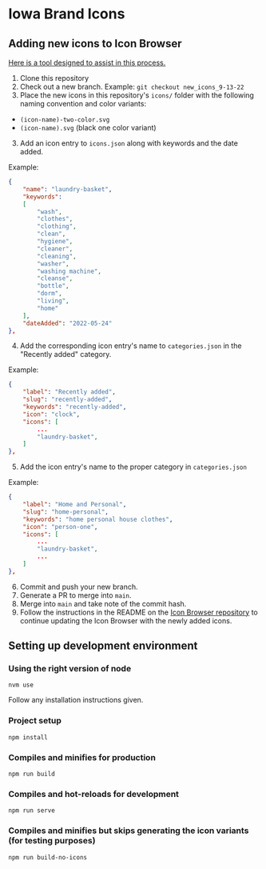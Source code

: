 # Iowa Brand Icons

## Adding new icons to Icon Browser

[Here is a tool designed to assist in this process.](https://codepen.io/purple_salmon/full/rNPBqgp)

1. Clone this repository
2. Check out a new branch. Example: `git checkout new_icons_9-13-22`
2. Place the new icons in this repository's `icons/` folder with the following naming convention and color variants:
- `(icon-name)-two-color.svg`
- `(icon-name).svg` (black one color variant)
3. Add an icon entry to `icons.json` along with keywords and the date added.

Example:

```json
{
    "name": "laundry-basket",
    "keywords":
    [
        "wash",
        "clothes",
        "clothing",
        "clean",
        "hygiene",
        "cleaner",
        "cleaning",
        "washer",
        "washing machine",
        "cleanse",
        "bottle",
        "dorm",
        "living",
        "home"
    ],
    "dateAdded": "2022-05-24"
},
```
4. Add the corresponding icon entry's name to `categories.json` in the "Recently added" category.

Example:

```json
{
    "label": "Recently added",
    "slug": "recently-added",
    "keywords": "recently-added",
    "icon": "clock",
    "icons": [
        ...
        "laundry-basket",
    ]
},
```

5. Add the icon entry's name to the proper category in `categories.json`

Example:
```json
{
    "label": "Home and Personal",
    "slug": "home-personal",
    "keywords": "home personal house clothes",
    "icon": "person-one",
    "icons": [
        ...
        "laundry-basket",
        ...
    ]
},
```

6. Commit and push your new branch.
7. Generate a PR to merge into `main`.
8. Merge into `main` and take note of the commit hash.
9. Follow the instructions in the README on the [Icon Browser repository](https://github.com/uiowa/brand-icon-browser) to continue updating the Icon Browser with the newly added icons.

## Setting up development environment

### Using the right version of node
```
nvm use
```

Follow any installation instructions given.

### Project setup
```
npm install
```

### Compiles and minifies for production
```
npm run build
```

### Compiles and hot-reloads for development
```
npm run serve
```

### Compiles and minifies but skips generating the icon variants (for testing purposes)
```
npm run build-no-icons
```
